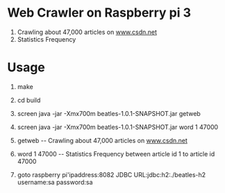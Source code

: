 # Web Crawler on Raspberry pi 3
  1. Crawling about 47,000 articles on www.csdn.net
  2. Statistics Frequency

# Usage
  1. make
  2. cd build
  3. screen java -jar -Xmx700m beatles-1.0.1-SNAPSHOT.jar getweb
  4. screen java -jar -Xmx700m beatles-1.0.1-SNAPSHOT.jar word 1 47000

  1. getweb -- Crawling about 47,000 articles on www.csdn.net
  2. word 1 47000 -- Statistics Frequency between article id 1 to article id 47000
  3. goto raspberry pi'ipaddress:8082 JDBC URL:jdbc:h2:./beatles-h2 username:sa password:sa
